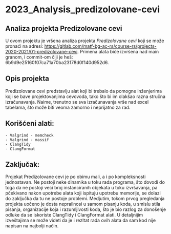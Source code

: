 # 2023_Analysis_predizolovane-cevi

## Analiza projekta Predizolovane cevi

U ovom projektu je vršena analiza projekta _Predizolovane cevi_ koji se može pronaći na adresi: https://gitlab.com/matf-bg-ac-rs/course-rs/projects-2020-2021/01-predizolovane-cevi. Primena alata biće izvršena nad main granom, i commit-om čiji je heš: 6b9d9e25160f07ca71a70ba23178d0f140d952d6.

## Opis projekta

Predizolovane cevi predstavlju alat koji bi trebalo da pomogne inženjerima koji se bave projektovanjima cevovoda, tako što bi im olakšao razna stručna izračunavanja. Naime, trenutno se sva izračunavanja vrše nad excel tabelama, što može biti veoma zamorno i neprijatno za rad.

## Korišćeni alati:

```
- Valgrind - memcheck
- Valgrind - massif
- ClangTidy
- ClangFormat
```

## Zaključak:

Projekat Predizolovane cevi je po obimu mali, a i po kompleksnosti jednostavan. Ne postoji neke dinamika u toku rada programa, što dovodi do toga da ne postoji veći broj instanciranih objekata u toku izvršavanja, pa pčekivano nakon upotrebe alata koji ispituju upotrebu memorije, se dolazi do zaključka da tu ne postoje problemi. Medjutim, tokom prvog pregledanja projekta uočeno je dosta neprailnosi u samom pisanju koda, u smislu stila pisanja, organizacije koja i razumljivosti koda, što je bio razlog za donošenje odluke da se iskoriste ClangTidy i ClangFormat alati. U detaljnijim izveštajima se može videti da je i rezltat rada ovih alata da sam kod nije napisan na najbolji način.
